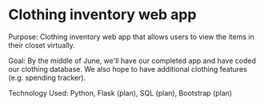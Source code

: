 # Clothing inventory web app

Purpose: Clothing inventory web app that allows users to view the items in their closet virtually.

Goal: By the middle of June, we'll have our completed app and have coded our clothing database. We also hope to have additional clothing features (e.g. spending tracker).

Technology Used: Python, Flask (plan), SQL (plan), Bootstrap (plan)
